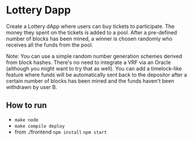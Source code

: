 # Lottery Dapp

Create a Lottery dApp where users can buy tickets to participate. The money they spent on the tickets is added to a pool. After a pre-defined number of blocks has been mined, a winner is chosen randomly who receives all the funds from the pool.

Note: You can use a simple random number generation schemes derived from block hashes. There's no need to integrate a VRF via an Oracle (although you might want to try that as well).
You can add a timelock-like feature where funds will be automatically sent back to the depositor after a certain number of blocks has been mined and the funds haven't been withdrawn by user B.

## How to run
- `make node`
- `make compile deploy`
- from ./frontend `npm install` `npm start`